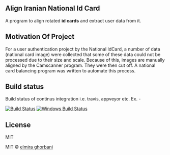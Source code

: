 ## Align Iranian National Id Card
A program to align rotated **id cards** and extract user data from it.

## Motivation Of Project
For a user authentication project by the National IdCard, a number of data (national card image) were collected that some of these data could not be processed due to their size and scale. Because of this, images are manually aligned by the Camscanner program. They were then cut off. A national card balancing program was written to automate this process.

## Build status
Build status of continus integration i.e. travis, appveyor etc. Ex. - 

[![Build Status](https://travis-ci.org/akashnimare/foco.svg?branch=master)](https://travis-ci.org/akashnimare/foco)
[![Windows Build Status](https://ci.appveyor.com/api/projects/status/github/akashnimare/foco?branch=master&svg=true)](https://ci.appveyor.com/project/akashnimare/foco/branch/master)


## License
MIT

MIT © [elmira ghorbani]()
